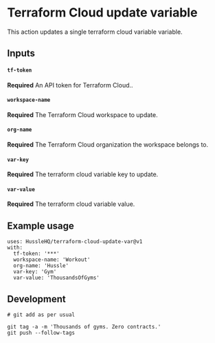 # Terraform Cloud update variable

This action updates a single terraform cloud variable variable.

## Inputs

#### `tf-token` 
**Required** An API token for Terraform Cloud..

#### `workspace-name` 
**Required** The Terraform Cloud workspace to update.

#### `org-name` 
**Required** The Terraform Cloud organization the workspace belongs to.

#### `var-key` 
**Required** The terraform cloud variable key to update.

#### `var-value` 
**Required** The terraform cloud variable value.

## Example usage 

```
uses: HussleHQ/terraform-cloud-update-var@v1
with:
  tf-token: '***'
  workspace-name: 'Workout'
  org-name: 'Hussle'
  var-key: 'Gym'
  var-value: 'ThousandsOfGyms'
```

## Development

```
# git add as per usual

git tag -a -m 'Thousands of gyms. Zero contracts.'
git push --follow-tags
```
